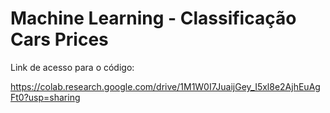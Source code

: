 # Machine Learning - Classificação Cars Prices


Link de acesso para o código:


https://colab.research.google.com/drive/1M1W0I7JuaijGey_I5xl8e2AjhEuAgFt0?usp=sharing